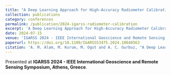 ```yaml
---
title: "A Deep Learning Approach for High-Accuracy Radiometer Calibration Using SMAP Satellite Data"
collection: publications
category: conferences
permalink: /publication/2024-igarss-radiometer-calibration
excerpt: 'A Deep Learning Approach for High-Accuracy Radiometer Calibration Using SMAP Satellite Data presented at IGARSS 2024 - IEEE International Geoscience and Remote Sensing Symposium, Athens, Greece.'
date: 2024-07-15
venue: 'IGARSS 2024 - IEEE International Geoscience and Remote Sensing Symposium, Athens, Greece'
paperurl: https://doi.org/10.1109/IGARSS53475.2024.10640563
citation: 'A. M. Alam, M. Kurum, M. Ogut and A. C. Gurbuz, "A Deep Learning Approach for High-Accuracy Radiometer Calibration Using SMAP Satellite Data," in <i>IGARSS 2024</i>, Athens, Greece, pp. 6272-6276, 2024.'
---
```


Presented at **IGARSS 2024 - IEEE International Geoscience and Remote Sensing Symposium, Athens, Greece**.

